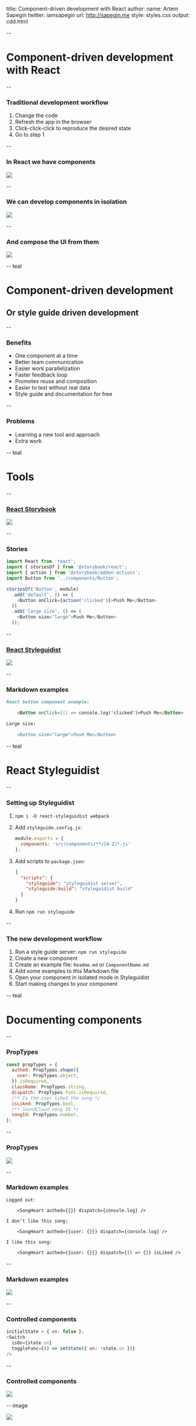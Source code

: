 title: Component-driven development with React
author:
  name: Artem Sapegin
  twitter: iamsapegin
  url: http://sapegin.me
style: styles.css
output: cdd.html

--

# Component-driven development with React

--

### Traditional development workflow

1. Change the code
2. Refresh the app in the browser
3. Click-click-click to reproduce the desired state
4. Go to step 1

--

### In React we have components

![](images/cdd/transmisson.jpg)

--

### We can develop components in isolation

![](images/cdd/ford-assembly-line.jpg)

--

### And compose the UI from them

![](images/cdd/ford-t.jpg)

-- teal

# Component-driven development

## Or style guide driven development

--

### Benefits

* One component at a time
* Better team communication
* Easier work parallelization
* Faster feedback loop
* Promotes reuse and composition
* Easier to test without real data
* Style guide and documentation for free

--

### Problems

* Learning a new tool and approach
* Extra work

-- teal

# Tools

--

### [React Storybook](https://storybook.js.org/)

![](images/cdd/storybook.gif)

--

### Stories

```js
import React from 'react';
import { storiesOf } from '@storybook/react';
import { action } from '@storybook/addon-actions';
import Button from '../components/Button';

storiesOf('Button', module)
  .add('default', () => (
    <Button onClick={action('clicked')}>Push Me</Button>
  ))
  .add('large size', () => (
    <Button size="large">Push Me</Button>
  ));
```

--

### [React Styleguidist](https://react-styleguidist.js.org/)

![](images/cdd/styleguidist.gif)

--

### Markdown examples

```markdown
React button component example:

    <Button onClick={() => console.log('clicked')>Push Me</Button>

Large size:

    <Button size="large">Push Me</Button>
```

-- teal

# React Styleguidist

--

### Setting up Styleguidist

1. `npm i -D react-styleguidist webpack`
2. Add `styleguide.config.js`:

   ```js
   module.exports = {
     components: 'src/components/**/[A-Z]*.js'
   };
   ```

3. Add scripts to `package.json`:

   ```json
   {
     "scripts": {
       "styleguide": "styleguidist server",
       "styleguide:build": "styleguidist build"
     }
   }
   ```

4. Run `npm run styleguide`

--

### The new development workflow

1. Run a style guide server: `npm run styleguide`
2. Create a new component
3. Create an example file: `Readme.md` or `ComponentName.md`
4. Add some examples to this Markdown file
5. Open your component in isolated mode in Styleguidist
6. Start making changes to your component

-- teal

# Documenting components

--

### PropTypes

```js
const propTypes = {
  authed: PropTypes.shape({
    user: PropTypes.object,
  }).isRequired,
  className: PropTypes.string,
  dispatch: PropTypes.func.isRequired,
  /** Is the user liked the song */
  isLiked: PropTypes.bool,
  /** SoundCloud song ID */
  songId: PropTypes.number,
};
```

--

### PropTypes

![](images/cdd/proptypes.png)

--

### Markdown examples

```
Logged out:

    <SongHeart authed={{}} dispatch={console.log} />

I don’t like this song:

    <SongHeart authed={{user: {}}} dispatch={console.log} />

I like this song:

    <SongHeart authed={{user: {}}} dispatch={() => {}} isLiked />
```

--

### Markdown examples

![](images/cdd/mdexample.png)

--

### Controlled components

```js
initialState = { on: false };
<Switch
  isOn={state.on}
  toggleFunc={() => setState({ on: !state.on })}
/>
```

--

### Controlled components

![](images/cdd/controlled.gif)

-- image

![](images/cdd/rs-logo-with-background.svg)
